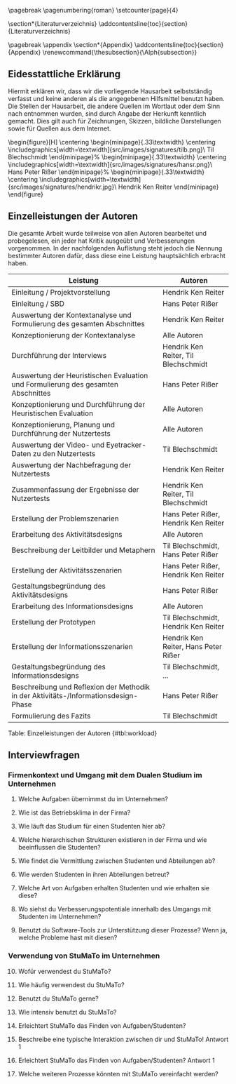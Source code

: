 \pagebreak
\pagenumbering{roman}
\setcounter{page}{4}

\section*{Literaturverzeichnis}
\addcontentsline{toc}{section}{Literaturverzeichnis}

<div id="refs"></div>

\pagebreak
\appendix
\section*{Appendix}
\addcontentsline{toc}{section}{Appendix}
\renewcommand{\thesubsection}{\Alph{subsection}}

## Eidesstattliche Erklärung

Hiermit erklären wir, dass wir die vorliegende Hausarbeit selbstständig verfasst und keine anderen als die angegebenen Hilfsmittel benutzt haben.
Die Stellen der Hausarbeit, die andere Quellen im Wortlaut oder dem Sinn nach entnommen wurden, sind durch Angabe der Herkunft kenntlich gemacht. Dies gilt auch für Zeichnungen, Skizzen, bildliche Darstellungen sowie für Quellen aus dem Internet.

\begin{figure}[H]
    \centering
    \begin{minipage}{.33\textwidth}
        \centering
        \includegraphics[width=\textwidth]{src/images/signatures/tilb.png}\\
        Til Blechschmidt
    \end{minipage}%
    \begin{minipage}{.33\textwidth}
        \centering
        \includegraphics[width=\textwidth]{src/images/signatures/hansr.png}\\
        Hans Peter Rißer
    \end{minipage}%
    \begin{minipage}{.33\textwidth}
        \centering
        \includegraphics[width=\textwidth]{src/images/signatures/hendrikr.jpg}\\
        Hendrik Ken Reiter
    \end{minipage}
\end{figure}

## Einzelleistungen der Autoren

Die gesamte Arbeit wurde teilweise von allen Autoren bearbeitet und probegelesen, ein jeder hat Kritik ausgeübt und Verbesserungen vorgenommen. In der nachfolgenden Auflistung steht jedoch die Nennung bestimmter Autoren dafür, dass diese eine Leistung hauptsächlich erbracht haben.

| Leistung                                                     | Autoren                                 |
| ------------------------------------------------------------ | --------------------------------------- |
| Einleitung / Projektvorstellung                              | Hendrik Ken Reiter                      |
| Einleitung / SBD                                             | Hans Peter Rißer                        |
| Auswertung der Kontextanalyse und Formulierung des gesamten Abschnittes | Hendrik Ken Reiter                      |
| Konzeptionierung der Kontextanalyse                          | Alle Autoren                            |
| Durchführung der Interviews                                  | Hendrik Ken Reiter, Til Blechschmidt |
| Auswertung der Heuristischen Evaluation und Formulierung des gesamten Abschnittes | Hans Peter Rißer                        |
| Konzeptionierung und Durchführung der Heuristischen Evaluation | Alle Autoren                            |
| Konzeptionierung, Planung und Durchführung der Nutzertests   | Alle Autoren                            |
| Auswertung der Video- und Eyetracker-Daten zu den Nutzertests | Til Blechschmidt                        |
| Auswertung der Nachbefragung der Nutzertests                 | Hendrik Ken Reiter                      |
| Zusammenfassung der Ergebnisse der Nutzertests               | Hendrik Ken Reiter, Til Blechschmidt    |
| Erstellung der Problemszenarien                              | Hans Peter Rißer, Hendrik Ken Reiter    |
| Erarbeitung des Aktivitätsdesigns                            | Alle Autoren                            |
| Beschreibung der Leitbilder und Metaphern                    | Til Blechschmidt, Hans Peter Rißer      |
| Erstellung der Aktivitätsszenarien                           | Hans Peter Rißer, Hendrik Ken Reiter    |
| Gestaltungsbegründung des Aktivitätsdesigns                  | Hans Peter Rißer                        |
| Erarbeitung des Informationsdesigns                          | Alle Autoren                            |
| Erstellung der Prototypen                                    | Til Blechschmidt, Hendrik Ken Reiter    |
| Erstellung der Informationsszenarien                         | Hendrik Ken Reiter, Hans Peter Rißer    |
| Gestaltungsbegründung des Informationsdesigns                | Til Blechschmidt, ...                   |
| Beschreibung und Reflexion der Methodik in der Aktivitäts-/Informationsdesign-Phase | Hans Peter Rißer                        |
| Formulierung des Fazits                                      | Til Blechschmidt                        |
Table: Einzelleistungen der Autoren {#tbl:workload}


## Interviewfragen


### Firmenkontext und Umgang mit dem Dualen Studium im Unternehmen

1. Welche Aufgaben übernimmst du im Unternehmen?

2. Wie ist das Betriebsklima in der Firma?

3. Wie läuft das Studium für einen Studenten hier ab?

4. Welche hierarchischen Strukturen existieren in der Firma und wie beeinflussen die Studenten?

5. Wie findet die Vermittlung zwischen Studenten und Abteilungen ab?

6. Wie werden Studenten in ihren Abteilungen betreut?

7. Welche Art von Aufgaben erhalten Studenten und wie erhalten sie diese?

8. Wo siehst du Verbesserungspotentiale innerhalb des Umgangs mit Studenten im Unternehmen?

9. Benutzt du Software-Tools zur Unterstützung dieser Prozesse? Wenn ja, welche Probleme hast mit diesen?

### Verwendung von StuMaTo im Unternehmen

10. Wofür verwendest du StuMaTo?

11. Wie häufig verwendest du StuMaTo?

12. Benutzt du StuMaTo gerne?

13. Wie intensiv benutzt du StuMaTo?

14. Erleichtert StuMaTo das Finden von Aufgaben/Studenten?

15. Beschreibe eine typische Interaktion zwischen dir und StuMaTo!
Antwort 1

16. Erleichtert StuMaTo das Finden von Aufgaben/Studenten?
Antwort 1

17. Welche weiteren Prozesse könnten mit StuMaTo vereinfacht werden?
